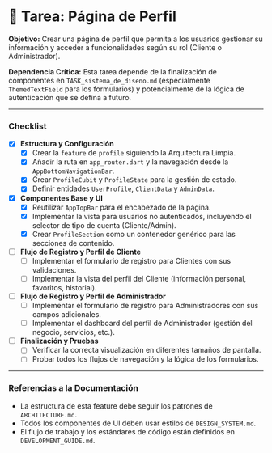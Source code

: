 # 👤 Tarea: Página de Perfil

**Objetivo:** Crear una página de perfil que permita a los usuarios gestionar su información y acceder a funcionalidades según su rol (Cliente o Administrador).

**Dependencia Crítica:** Esta tarea depende de la finalización de componentes en `TASK_sistema_de_diseno.md` (especialmente `ThemedTextField` para los formularios) y potencialmente de la lógica de autenticación que se defina a futuro.

---

### Checklist

- [x] **Estructura y Configuración**
  - [x] Crear la `feature` de `profile` siguiendo la Arquitectura Limpia.
  - [x] Añadir la ruta en `app_router.dart` y la navegación desde la `AppBottomNavigationBar`.
  - [x] Crear `ProfileCubit` y `ProfileState` para la gestión de estado.
  - [x] Definir entidades `UserProfile`, `ClientData` y `AdminData`.

- [x] **Componentes Base y UI**
  - [x] Reutilizar `AppTopBar` para el encabezado de la página.
  - [x] Implementar la vista para usuarios no autenticados, incluyendo el selector de tipo de cuenta (Cliente/Admin).
  - [x] Crear `ProfileSection` como un contenedor genérico para las secciones de contenido.

- [ ] **Flujo de Registro y Perfil de Cliente**
  - [ ] Implementar el formulario de registro para Clientes con sus validaciones.
  - [ ] Implementar la vista del perfil del Cliente (información personal, favoritos, historial).

- [ ] **Flujo de Registro y Perfil de Administrador**
  - [ ] Implementar el formulario de registro para Administradores con sus campos adicionales.
  - [ ] Implementar el dashboard del perfil de Administrador (gestión del negocio, servicios, etc.).

- [ ] **Finalización y Pruebas**
  - [ ] Verificar la correcta visualización en diferentes tamaños de pantalla.
  - [ ] Probar todos los flujos de navegación y la lógica de los formularios.

---

### Referencias a la Documentación

- La estructura de esta feature debe seguir los patrones de `ARCHITECTURE.md`.
- Todos los componentes de UI deben usar estilos de `DESIGN_SYSTEM.md`.
- El flujo de trabajo y los estándares de código están definidos en `DEVELOPMENT_GUIDE.md`.